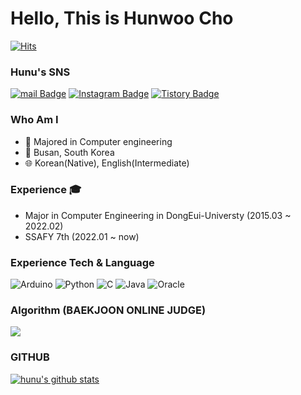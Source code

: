 # Hello, This is Hunwoo Cho
[![Hits](https://hits.seeyoufarm.com/api/count/incr/badge.svg?url=https%3A%2F%2Fgithub.com%2Fhunucho&count_bg=%23EB8B10&title_bg=%23684327&icon=&icon_color=%23c33&title=VISIT&edge_flat=false)](https://github.com/hunucho)

### Hunu's SNS
[![mail Badge](https://img.shields.io/badge/Mail-D14836?style=flat&logo=Gmail&logoColor=white)](mailto:hunu_cho@naver.com)
[![Instagram Badge](https://img.shields.io/badge/Instagram-9c38d1?style=flat&logo=Instagram&logoColor=white)](https://www.instagram.com/hun_u_)
[![Tistory Badge](https://img.shields.io/badge/TistroyBlog-FF5722?style=flat&logoColor=white)](https://hunucho.tistory.com/)

### Who Am I
- 🥇 Majored in Computer engineering
- 📍 Busan, South Korea
- 🌐 Korean(Native), English(Intermediate)

### Experience 🎓
- Major in Computer Engineering in DongEui-Universty (2015.03 ~ 2022.02)
- SSAFY 7th (2022.01 ~ now)

### Experience Tech & Language
![Arduino](https://img.shields.io/badge/-Arduino-00979D?style=for-the-badge&logo=Arduino&logoColor=white)
![Python](https://img.shields.io/badge/python-3670A0?style=for-the-badge&logo=python&logoColor=ffdd54)
![C](https://img.shields.io/badge/c-%2300599C.svg?style=for-the-badge&logo=c&logoColor=white)
![Java](https://img.shields.io/badge/java-%23ED8B00.svg?style=for-the-badge&logo=java&logoColor=white)
![Oracle](https://img.shields.io/badge/Oracle-F80000?style=for-the-badge&logo=oracle&logoColor=white)

### Algorithm (BAEKJOON ONLINE JUDGE)
<img src="http://mazassumnida.wtf/api/v2/generate_badge?boj=hunu_cho">

### GITHUB
[![hunu's github stats](https://github-readme-stats.vercel.app/api/top-langs/?username=hunucho&show_icons=true&hide_border=true&title_color=004386&icon_color=004386&layout=compact)](https://github.com/hunucho)

<!-- ![hunu's github stats](https://github-readme-stats.vercel.app/api?username=hunucho&show_icons=true)  -->
<!-- ![trophy](https://github-profile-trophy.vercel.app/?username=hunucho) -->
